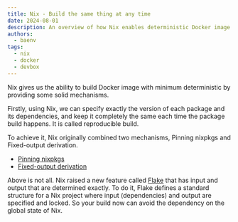```yaml
---
title: Nix - Build the same thing at any time
date: 2024-08-01
description: An overview of how Nix enables deterministic Docker image builds through reproducible builds, pinning, and Flakes
authors:
  - baenv
tags:
  - nix
  - docker
  - devbox
---
```


Nix gives us the ability to build Docker image with minimum deterministic by providing some solid mechanisms.

Firstly, using Nix, we can specify exactly the version of each package and its dependencies, and keep it completely the same each time the package build happens. It is called reproducible build.

To achieve it, Nix originally combined two mechanisms, Pinning nixpkgs and Fixed-output derivation.

- [Pinning nixpkgs](pinning-nixpkgs.md)
- [Fixed-output derivation](fixed-output-derivation.md)

Above is not all. Nix raised a new feature called [Flake](../introduction/¶%20Nix%20Flakes.md) that has input and output that are determined exactly. To do it, Flake defines a standard structure for a Nix project where input (dependencies) and output are specified and locked. So your build now can avoid the dependency on the global state of Nix.
